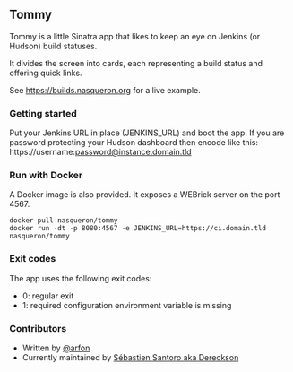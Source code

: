 ## Tommy

Tommy is a little Sinatra app that likes to keep an eye on Jenkins (or Hudson)
build statuses.

It divides the screen into cards, each representing a build status
and offering quick links.

See https://builds.nasqueron.org for a live example.

### Getting started

Put your Jenkins URL in place (JENKINS_URL) and boot the app.
If you are password protecting your Hudson dashboard then encode like this:
https://username:password@instance.domain.tld

### Run with Docker

A Docker image is also provided. It exposes a WEBrick server on the port 4567.

```
docker pull nasqueron/tommy
docker run -dt -p 8080:4567 -e JENKINS_URL=https://ci.domain.tld nasqueron/tommy
```
 
### Exit codes

The app uses the following exit codes:

*   0: regular exit
*   1: required configuration environment variable is missing

### Contributors

* Written by [@arfon](https://twitter.com/arfon "Twitter")
* Currently maintained by
  [Sébastien Santoro aka Dereckson](https://www.dereckson.be/)
